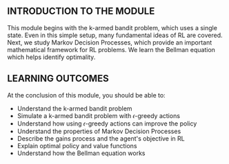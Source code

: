 
## INTRODUCTION TO THE MODULE

This module begins with the k-armed bandit problem, which uses a single state. Even in this simple setup, many fundamental ideas of RL are covered. Next, we study Markov Decision Processes, which provide an important mathematical framework for RL problems. We learn the Bellman equation which helps identify optimality.

## LEARNING OUTCOMES

At the conclusion of this module, you should be able to:

- Understand the k-armed bandit problem
- Simulate a k-armed bandit problem with 𝜖-greedy actions
- Understand how using 𝜖-greedy actions can improve the policy
- Understand the properties of Markov Decision Processes
- Describe the gains process and the agent's objective in RL
- Explain optimal policy and value functions
- Understand how the Bellman equation works
